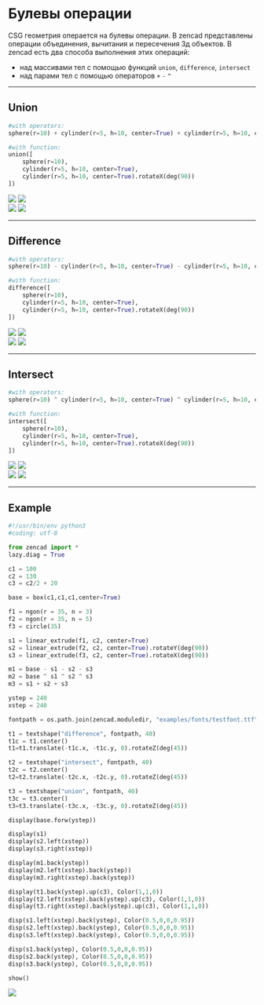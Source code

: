 # Булевы операции

CSG геометрия операется на булевы операции. В zencad представлены операции объединения, вычитания и пересечения 3д объектов. В zencad есть два способа выполнения этих операций: 

* над массивами тел с помощью функций `union`, `difference`, `intersect`
* над парами тел с помощью операторов `+` `-` `^`

---
## Union
```python
#with operators:
sphere(r=10) + cylinder(r=5, h=10, center=True) + cylinder(r=5, h=10, center=True).rotateX(deg(90))

#with function:
union([
	sphere(r=10), 
	cylinder(r=5, h=10, center=True), 
	cylinder(r=5, h=10, center=True).rotateX(deg(90))
])
```
![](../images/generic/union.png)
![](../images/generic/union0.png)  
![](../images/generic/union1.png)
![](../images/generic/union2.png)  

---
## Difference
```python
#with operators:
sphere(r=10) - cylinder(r=5, h=10, center=True) - cylinder(r=5, h=10, center=True).rotateX(deg(90))

#with function:
difference([
	sphere(r=10), 
	cylinder(r=5, h=10, center=True), 
	cylinder(r=5, h=10, center=True).rotateX(deg(90))
])
```
![](../images/generic/difference.png)
![](../images/generic/difference0.png)  
![](../images/generic/difference1.png)
![](../images/generic/difference2.png)  

---
## Intersect
```python
#with operators:
sphere(r=10) ^ cylinder(r=5, h=10, center=True) ^ cylinder(r=5, h=10, center=True).rotateX(deg(90))

#with function:
intersect([
	sphere(r=10), 
	cylinder(r=5, h=10, center=True), 
	cylinder(r=5, h=10, center=True).rotateX(deg(90))
])
```
![](../images/generic/intersect.png)
![](../images/generic/intersect0.png)  
![](../images/generic/intersect1.png)
![](../images/generic/intersect2.png)  

---
## Example
```python
#!/usr/bin/env python3
#coding: utf-8

from zencad import *
lazy.diag = True

c1 = 100
c2 = 130
c3 = c2/2 + 20

base = box(c1,c1,c1,center=True)

f1 = ngon(r = 35, n = 3)
f2 = ngon(r = 35, n = 5)
f3 = circle(35)

s1 = linear_extrude(f1, c2, center=True)
s2 = linear_extrude(f2, c2, center=True).rotateY(deg(90))
s3 = linear_extrude(f3, c2, center=True).rotateX(deg(90))

m1 = base - s1 - s2 - s3
m2 = base ^ s1 ^ s2 ^ s3
m3 = s1 + s2 + s3

ystep = 240
xstep = 240

fontpath = os.path.join(zencad.moduledir, "examples/fonts/testfont.ttf")

t1 = textshape("difference", fontpath, 40)
t1c = t1.center()
t1=t1.translate(-t1c.x, -t1c.y, 0).rotateZ(deg(45))

t2 = textshape("intersect", fontpath, 40)
t2c = t2.center()
t2=t2.translate(-t2c.x, -t2c.y, 0).rotateZ(deg(45))

t3 = textshape("union", fontpath, 40)
t3c = t3.center()
t3=t3.translate(-t3c.x, -t3c.y, 0).rotateZ(deg(45))

display(base.forw(ystep))

display(s1)
display(s2.left(xstep))
display(s3.right(xstep))

display(m1.back(ystep))
display(m2.left(xstep).back(ystep))
display(m3.right(xstep).back(ystep))

display(t1.back(ystep).up(c3), Color(1,1,0))
display(t2.left(xstep).back(ystep).up(c3), Color(1,1,0))
display(t3.right(xstep).back(ystep).up(c3), Color(1,1,0))

disp(s1.left(xstep).back(ystep), Color(0.5,0,0,0.95))
disp(s2.left(xstep).back(ystep), Color(0.5,0,0,0.95))
disp(s3.left(xstep).back(ystep), Color(0.5,0,0,0.95))

disp(s1.back(ystep), Color(0.5,0,0,0.95))
disp(s2.back(ystep), Color(0.5,0,0,0.95))
disp(s3.back(ystep), Color(0.5,0,0,0.95))

show()
```
![](../images/boolean.png)
